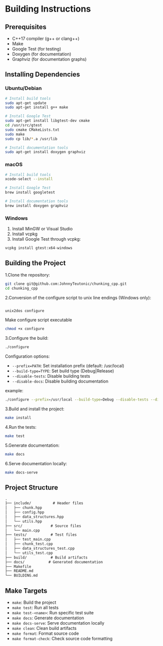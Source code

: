 # Building Instructions

## Prerequisites

- C++17 compiler (g++ or clang++)
- Make
- Google Test (for testing)
- Doxygen (for documentation)
- Graphviz (for documentation graphs)

## Installing Dependencies

### Ubuntu/Debian

```bash
# Install build tools
sudo apt-get update
sudo apt-get install g++ make

# Install Google Test
sudo apt-get install libgtest-dev cmake
cd /usr/src/gtest
sudo cmake CMakeLists.txt
sudo make
sudo cp lib/*.a /usr/lib

# Install documentation tools
sudo apt-get install doxygen graphviz
```

### macOS

```bash
# Install build tools
xcode-select --install

# Install Google Test
brew install googletest

# Install documentation tools
brew install doxygen graphviz
```

### Windows

1. Install MinGW or Visual Studio
2. Install vcpkg
3. Install Google Test through vcpkg:

```bash
vcpkg install gtest:x64-windows
```

## Building the Project

1.Clone the repository:

```bash
git clone git@github.com:JohnnyTeutonic/chunking_cpp.git
cd chunking_cpp
```

2.Conversion of the configure script to unix line endings (Windows only):

```bash

unix2dos configure
```

Make configure script executable

```bash
chmod +x configure
```

3.Configure the build:

```bash
./configure
```

Configuration options:

- `--prefix=PATH`: Set installation prefix (default: /usr/local)
- `--build-type=TYPE`: Set build type (Debug|Release)
- `--disable-tests`: Disable building tests
- `--disable-docs`: Disable building documentation

example:

```bash
./configure --prefix=/usr/local --build-type=Debug --disable-tests --disable-docs
```

3.Build and install the project:

```bash
make install
```

4.Run the tests:

```bash
make test
```

5.Generate documentation:

```bash
make docs
```

6.Serve documentation locally:

```bash
make docs-serve
```

## Project Structure

```markdown
.
├── include/          # Header files
│   ├── chunk.hpp
│   ├── config.hpp
│   ├── data_structures.hpp
│   └── utils.hpp
├── src/             # Source files
│   └── main.cpp
├── tests/           # Test files
│   ├── test_main.cpp
│   ├── chunk_test.cpp
│   ├── data_structures_test.cpp
│   └── utils_test.cpp
├── build/           # Build artifacts
├── docs/           # Generated documentation
├── Makefile
├── README.md
└── BUILDING.md
```

## Make Targets

- `make`: Build the project
- `make test`: Run all tests
- `make test-<name>`: Run specific test suite
- `make docs`: Generate documentation
- `make docs-serve`: Serve documentation locally
- `make clean`: Clean build artifacts
- `make format`: Format source code
- `make format-check`: Check source code formatting 